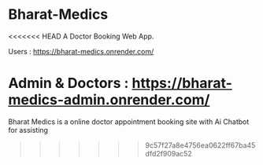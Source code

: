 # Bharat-Medics
<<<<<<< HEAD
 A Doctor Booking Web App.

 Users : https://bharat-medics.onrender.com/

 Admin & Doctors : https://bharat-medics-admin.onrender.com/
=======
Bharat Medics is a online doctor appointment booking site with Ai Chatbot for assisting
>>>>>>> 9c57f27a8e4756ea0622ff67ba45dfd2f909ac52
